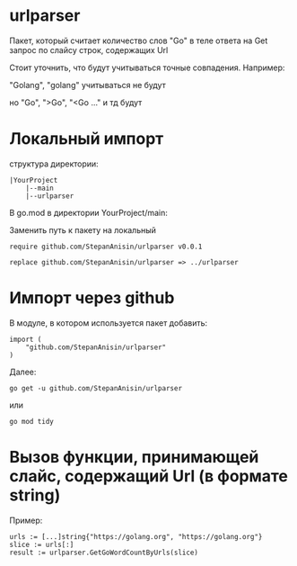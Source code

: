 # urlparser #

Пакет, который считает количество слов "Go" в теле ответа на Get запрос по слайсу строк, содержащих Url

Стоит уточнить, что будут учитываться точные совпадения. Например:

"Golang", "golang" учитываться не будут

но "Go", ">Go", "<Go ..." и тд будут

# Локальный импорт #

структура директории:
```
|YourProject
    |--main
    |--urlparser
```

В go.mod в директории YourProject/main:

Заменить путь к пакету на локальный

```
require github.com/StepanAnisin/urlparser v0.0.1

replace github.com/StepanAnisin/urlparser => ../urlparser
```

# Импорт через github #

В модуле, в котором используется пакет добавить:
```
import (
	"github.com/StepanAnisin/urlparser"
)
```

Далее:

```
go get -u github.com/StepanAnisin/urlparser
```
или

```
go mod tidy
```
# Вызов функции, принимающей слайс, содержащий Url (в формате string) #

Пример:
```
urls := [...]string{"https://golang.org", "https://golang.org"}
slice := urls[:]
result := urlparser.GetGoWordCountByUrls(slice)
```
